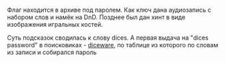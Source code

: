 Флаг  находится в архиве под паролем.
Как ключ  дана аудиозапись с набором слов и намёк на DnD.
Позднее был дан хинт в виде изображения игральных костей.

Суть подсказок сводилась к слову dices. 
А первая выдача на "dices password" в поисковиках - [diceware](http://world.std.com/~reinhold/diceware.html), по таблице из которого по словам из записи и собирался пароль 
